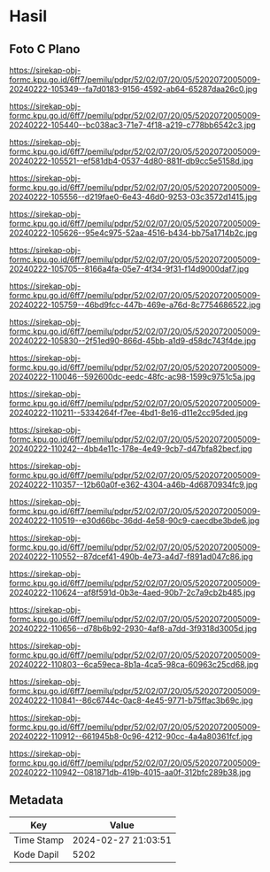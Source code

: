 # Hasil

## Foto C Plano

https://sirekap-obj-formc.kpu.go.id/6ff7/pemilu/pdpr/52/02/07/20/05/5202072005009-20240222-105349--fa7d0183-9156-4592-ab64-65287daa26c0.jpg

https://sirekap-obj-formc.kpu.go.id/6ff7/pemilu/pdpr/52/02/07/20/05/5202072005009-20240222-105440--bc038ac3-71e7-4f18-a219-c778bb6542c3.jpg

https://sirekap-obj-formc.kpu.go.id/6ff7/pemilu/pdpr/52/02/07/20/05/5202072005009-20240222-105521--ef581db4-0537-4d80-881f-db9cc5e5158d.jpg

https://sirekap-obj-formc.kpu.go.id/6ff7/pemilu/pdpr/52/02/07/20/05/5202072005009-20240222-105556--d219fae0-6e43-46d0-9253-03c3572d1415.jpg

https://sirekap-obj-formc.kpu.go.id/6ff7/pemilu/pdpr/52/02/07/20/05/5202072005009-20240222-105626--95e4c975-52aa-4516-b434-bb75a1714b2c.jpg

https://sirekap-obj-formc.kpu.go.id/6ff7/pemilu/pdpr/52/02/07/20/05/5202072005009-20240222-105705--8166a4fa-05e7-4f34-9f31-f14d9000daf7.jpg

https://sirekap-obj-formc.kpu.go.id/6ff7/pemilu/pdpr/52/02/07/20/05/5202072005009-20240222-105759--46bd9fcc-447b-469e-a76d-8c7754686522.jpg

https://sirekap-obj-formc.kpu.go.id/6ff7/pemilu/pdpr/52/02/07/20/05/5202072005009-20240222-105830--2f51ed90-866d-45bb-a1d9-d58dc743f4de.jpg

https://sirekap-obj-formc.kpu.go.id/6ff7/pemilu/pdpr/52/02/07/20/05/5202072005009-20240222-110046--592600dc-eedc-48fc-ac98-1599c9751c5a.jpg

https://sirekap-obj-formc.kpu.go.id/6ff7/pemilu/pdpr/52/02/07/20/05/5202072005009-20240222-110211--5334264f-f7ee-4bd1-8e16-d11e2cc95ded.jpg

https://sirekap-obj-formc.kpu.go.id/6ff7/pemilu/pdpr/52/02/07/20/05/5202072005009-20240222-110242--4bb4e11c-178e-4e49-9cb7-d47bfa82becf.jpg

https://sirekap-obj-formc.kpu.go.id/6ff7/pemilu/pdpr/52/02/07/20/05/5202072005009-20240222-110357--12b60a0f-e362-4304-a46b-4d6870934fc9.jpg

https://sirekap-obj-formc.kpu.go.id/6ff7/pemilu/pdpr/52/02/07/20/05/5202072005009-20240222-110519--e30d66bc-36dd-4e58-90c9-caecdbe3bde6.jpg

https://sirekap-obj-formc.kpu.go.id/6ff7/pemilu/pdpr/52/02/07/20/05/5202072005009-20240222-110552--87dcef41-490b-4e73-a4d7-f891ad047c86.jpg

https://sirekap-obj-formc.kpu.go.id/6ff7/pemilu/pdpr/52/02/07/20/05/5202072005009-20240222-110624--af8f591d-0b3e-4aed-90b7-2c7a9cb2b485.jpg

https://sirekap-obj-formc.kpu.go.id/6ff7/pemilu/pdpr/52/02/07/20/05/5202072005009-20240222-110656--d78b6b92-2930-4af8-a7dd-3f9318d3005d.jpg

https://sirekap-obj-formc.kpu.go.id/6ff7/pemilu/pdpr/52/02/07/20/05/5202072005009-20240222-110803--6ca59eca-8b1a-4ca5-98ca-60963c25cd68.jpg

https://sirekap-obj-formc.kpu.go.id/6ff7/pemilu/pdpr/52/02/07/20/05/5202072005009-20240222-110841--86c6744c-0ac8-4e45-9771-b75ffac3b69c.jpg

https://sirekap-obj-formc.kpu.go.id/6ff7/pemilu/pdpr/52/02/07/20/05/5202072005009-20240222-110912--661945b8-0c96-4212-90cc-4a4a80361fcf.jpg

https://sirekap-obj-formc.kpu.go.id/6ff7/pemilu/pdpr/52/02/07/20/05/5202072005009-20240222-110942--081871db-419b-4015-aa0f-312bfc289b38.jpg


## Metadata

| Key        | Value               |
| ---------- | ------------------- |
| Time Stamp | 2024-02-27 21:03:51 |
| Kode Dapil | 5202                |



